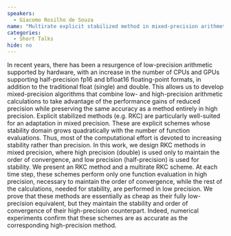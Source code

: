 ```yaml
---
speakers:
  - Giacomo Rosilho de Souza
name: "Multirate explicit stabilized method in mixed-precision arithmetic"
categories:
  - Short Talks
hide: no
---
```

In recent years, there has been a resurgence of low-precision arithmetic supported by hardware, with an increase in the number of CPUs and GPUs supporting half-precision fp16 and bfloat16 floating-point formats, in addition to the traditional float (single) and double.
This allows us to develop mixed-precision algorithms that combine low- and high-precision arithmetic calculations to take advantage of the performance gains of reduced precision while preserving the same accuracy as a method entirely in high precision.
Explicit stabilized methods (e.g. RKC) are particularly well-suited for an adaptation in mixed precision. These are explicit schemes whose stability domain grows quadratically with the number of function evaluations. Thus, most of the computational effort is devoted to increasing stability rather than precision.
In this work, we design RKC methods in mixed precision, where high precision (double) is used only to maintain the order of convergence, and low precision (half-precision) is used for stability. We present an RKC method and a multirate RKC scheme. At each time step, these schemes perform only one function evaluation in high precision, necessary to maintain the order of convergence, while the rest of the calculations, needed for stability, are performed in low precision.
We prove that these methods are essentially as cheap as their fully low-precision equivalent, but they maintain the stability and order of convergence of their high-precision counterpart. Indeed, numerical experiments confirm that these schemes are as accurate as the corresponding high-precision method.
